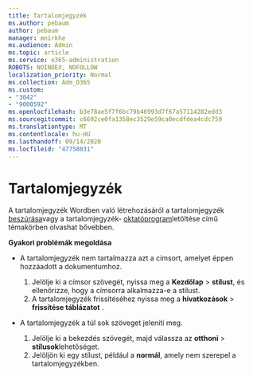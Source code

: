 ```yaml
---
title: Tartalomjegyzék
ms.author: pebaum
author: pebaum
manager: mnirkhe
ms.audience: Admin
ms.topic: article
ms.service: o365-administration
ROBOTS: NOINDEX, NOFOLLOW
localization_priority: Normal
ms.collection: Adm_O365
ms.custom:
- "3042"
- "9000592"
ms.openlocfilehash: b3e78ae5f7f6bc79b46993d7f67a57114282edd3
ms.sourcegitcommit: c6692ce0fa1358ec3529e59ca0ecdfdea4cdc759
ms.translationtype: MT
ms.contentlocale: hu-HU
ms.lasthandoff: 09/14/2020
ms.locfileid: "47758031"
---
```

# <a name="table-of-contents"></a>Tartalomjegyzék

A tartalomjegyzék Wordben való létrehozásáról a tartalomjegyzék [beszúrása](https://support.office.com/article/882e8564-0edb-435e-84b5-1d8552ccf0c0)vagy a tartalomjegyzék- [oktatóprogram](https://go.microsoft.com/fwlink/?linkid=2065106)letöltése című témakörben olvashat bővebben.

**Gyakori problémák megoldása**

- A tartalomjegyzék nem tartalmazza azt a címsort, amelyet éppen hozzáadott a dokumentumhoz.
  1. Jelölje ki a címsor szövegét, nyissa meg a **Kezdőlap**  >  **stílust**, és ellenőrizze, hogy a címsorra alkalmazza-e a stílust.
  2. A tartalomjegyzék frissítéséhez nyissa meg a **hivatkozások**  >  **frissítése táblázatot** .

- A tartalomjegyzék a túl sok szöveget jeleníti meg. 
  1. Jelölje ki a bekezdés szövegét, majd válassza az **otthoni**  >  **stílusok**lehetőséget.
  2. Jelöljön ki egy stílust, például a **normál**, amely nem szerepel a tartalomjegyzékben.
